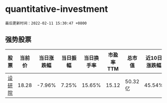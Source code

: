 # quantitative-investment

`最后更新时间：2022-02-11 15:30:47 +0800`

## 强势股票

|股票|当前价|当日涨跌幅|当日振幅|当日换手率|市盈率TTM|总市值|近10日涨跌幅|
|----|----|----|----|----|----|----|----|
|[设研院](https://xueqiu.com/S/SZ300732)|18.28|-7.96%|7.25%|15.65%|15.12|50.32亿|45.54%|

